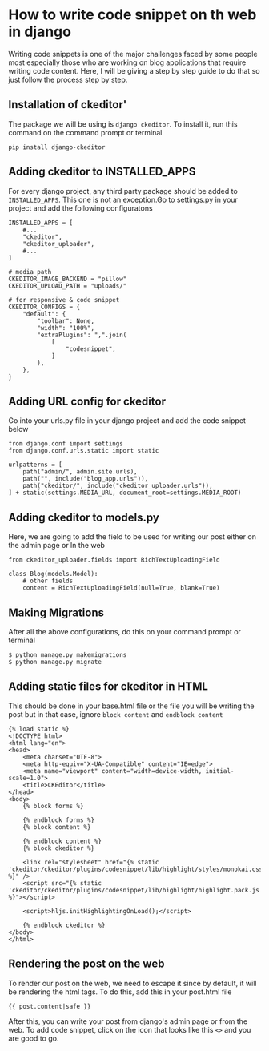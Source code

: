 # How to write code snippet on th web in django

Writing code snippets is one of the major challenges faced by some people most especially those who are working on blog applications that require writing code content. Here, I will be giving a step by step guide to do that so just follow the process step by step.

## Installation of ckeditor'
The package we will be using is `django ckeditor`. To install it, run this command on the command prompt or terminal

`pip install django-ckeditor`

## Adding ckeditor to INSTALLED_APPS 
For every django project, any third party package should be added to `INSTALLED_APPS`. This one is not an exception.Go to settings.py in your project and add the following configuratons

```
INSTALLED_APPS = [
    #...
    "ckeditor",
    "ckeditor_uploader",  
    #...
]
```

```
# media path
CKEDITOR_IMAGE_BACKEND = "pillow"
CKEDITOR_UPLOAD_PATH = "uploads/"

# for responsive & code snippet
CKEDITOR_CONFIGS = {
    "default": {
        "toolbar": None,
        "width": "100%",
        "extraPlugins": ",".join(
            [
                "codesnippet",
            ]
        ),
    },
}
```

## Adding URL config for ckeditor
Go into your urls.py file in your django project and add the code snippet below

```
from django.conf import settings
from django.conf.urls.static import static

urlpatterns = [
    path("admin/", admin.site.urls),
    path("", include("blog_app.urls")),
    path("ckeditor/", include("ckeditor_uploader.urls")),
] + static(settings.MEDIA_URL, document_root=settings.MEDIA_ROOT)
```

## Adding ckeditor to models.py
Here, we are going to add the field to be used for writing our post either on the admin page or ln the web

```
from ckeditor_uploader.fields import RichTextUploadingField

class Blog(models.Model):
    # other fields
    content = RichTextUploadingField(null=True, blank=True)
```

## Making Migrations
After all the above configurations, do this on your command prompt or terminal

```
$ python manage.py makemigrations
$ python manage.py migrate
```

## Adding static files for ckeditor in HTML
This should be done in your base.html file or the file you will be writing the post but in that case, ignore `block content` and `endblock content`
```
{% load static %}
<!DOCTYPE html>
<html lang="en">
<head>
    <meta charset="UTF-8">
    <meta http-equiv="X-UA-Compatible" content="IE=edge">
    <meta name="viewport" content="width=device-width, initial-scale=1.0">
    <title>CKEditor</title>
</head>
<body>
    {% block forms %}
      
    {% endblock forms %}
    {% block content %}
      
    {% endblock content %}
    {% block ckeditor %}

    <link rel="stylesheet" href="{% static 'ckeditor/ckeditor/plugins/codesnippet/lib/highlight/styles/monokai.css' %}" />
    <script src="{% static 'ckeditor/ckeditor/plugins/codesnippet/lib/highlight/highlight.pack.js' %}"></script>

    <script>hljs.initHighlightingOnLoad();</script>

	{% endblock ckeditor %}
</body>
</html>
```

## Rendering the post on the web
To render our post on the web, we need to escape it since by default, it will be rendering the html tags. To do this, add this in your post.html file

`{{ post.content|safe }}`

After this, you can write your post from django's admin page or from the web. To add code snippet, click on the icon that looks like this `<>` and you are good to go.

